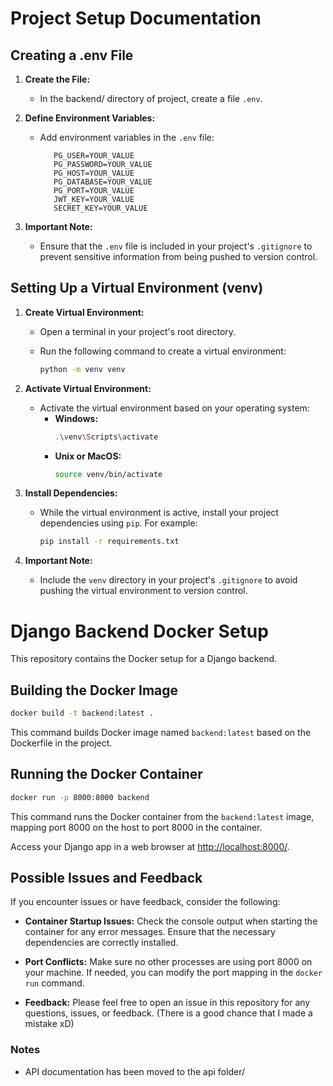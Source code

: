 # Project Setup Documentation

## Creating a .env File

1. **Create the File:**
   - In the backend/ directory of project, create a file `.env`.

2. **Define Environment Variables:**
   - Add environment variables in the `.env` file:
     ```dotenv
        PG_USER=YOUR_VALUE
        PG_PASSWORD=YOUR_VALUE
        PG_HOST=YOUR_VALUE
        PG_DATABASE=YOUR_VALUE
        PG_PORT=YOUR_VALUE
        JWT_KEY=YOUR_VALUE
        SECRET_KEY=YOUR_VALUE
     ```

3. **Important Note:**
   - Ensure that the `.env` file is included in your project's `.gitignore` to prevent sensitive information from being pushed to version control.

## Setting Up a Virtual Environment (venv)

1. **Create Virtual Environment:**
   - Open a terminal in your project's root directory.

   - Run the following command to create a virtual environment:
     ```bash
     python -m venv venv
     ```

2. **Activate Virtual Environment:**
   - Activate the virtual environment based on your operating system:
     - **Windows:**
       ```bash
       .\venv\Scripts\activate
       ```
     - **Unix or MacOS:**
       ```bash
       source venv/bin/activate
       ```

3. **Install Dependencies:**
   - While the virtual environment is active, install your project dependencies using `pip`. For example:
     ```bash
     pip install -r requirements.txt
     ```

5. **Important Note:**
   - Include the `venv` directory in your project's `.gitignore` to avoid pushing the virtual environment to version control.


# Django Backend Docker Setup

This repository contains the Docker setup for a Django backend.


## Building the Docker Image

```bash
docker build -t backend:latest .
```

This command builds Docker image named `backend:latest` based on the Dockerfile in the project.

## Running the Docker Container

```bash
docker run -p 8000:8000 backend
```

This command runs the Docker container from the `backend:latest` image, mapping port 8000 on the host to port 8000 in the container.

Access your Django app in a web browser at [http://localhost:8000/](http://localhost:8000/).

## Possible Issues and Feedback

If you encounter issues or have feedback, consider the following:

- **Container Startup Issues:** Check the console output when starting the container for any error messages. Ensure that the necessary dependencies are correctly installed.

- **Port Conflicts:** Make sure no other processes are using port 8000 on your machine. If needed, you can modify the port mapping in the `docker run` command.

- **Feedback:** Please feel free to open an issue in this repository for any questions, issues, or feedback. (There is a good chance that I made a mistake xD)

### Notes

- API documentation has been moved to the api folder/